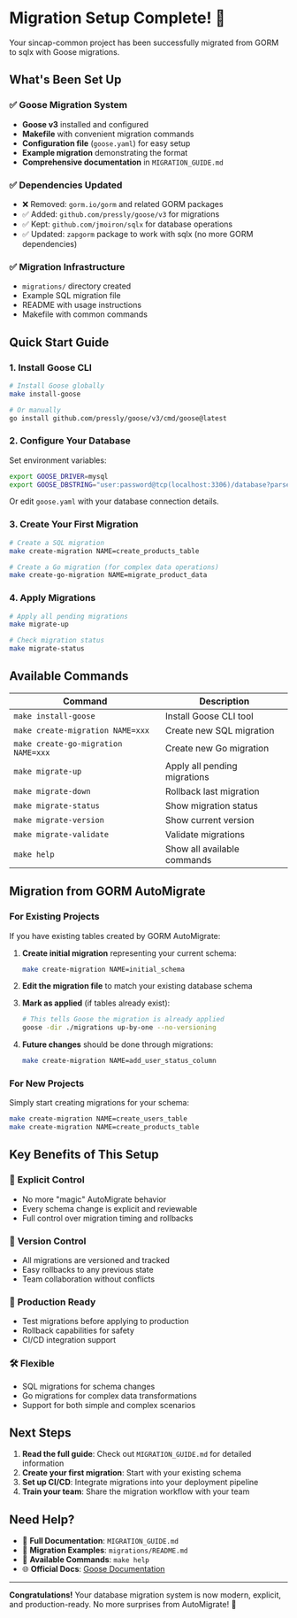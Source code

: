 # Migration Setup Complete! 🎉

Your sincap-common project has been successfully migrated from GORM to sqlx with Goose migrations.

## What's Been Set Up

### ✅ **Goose Migration System**
- **Goose v3** installed and configured
- **Makefile** with convenient migration commands
- **Configuration file** (`goose.yaml`) for easy setup
- **Example migration** demonstrating the format
- **Comprehensive documentation** in `MIGRATION_GUIDE.md`

### ✅ **Dependencies Updated**
- ❌ Removed: `gorm.io/gorm` and related GORM packages
- ✅ Added: `github.com/pressly/goose/v3` for migrations
- ✅ Kept: `github.com/jmoiron/sqlx` for database operations
- ✅ Updated: `zapgorm` package to work with sqlx (no more GORM dependencies)

### ✅ **Migration Infrastructure**
- `migrations/` directory created
- Example SQL migration file
- README with usage instructions
- Makefile with common commands

## Quick Start Guide

### 1. Install Goose CLI

```bash
# Install Goose globally
make install-goose

# Or manually
go install github.com/pressly/goose/v3/cmd/goose@latest
```

### 2. Configure Your Database

Set environment variables:

```bash
export GOOSE_DRIVER=mysql
export GOOSE_DBSTRING="user:password@tcp(localhost:3306)/database?parseTime=true"
```

Or edit `goose.yaml` with your database connection details.

### 3. Create Your First Migration

```bash
# Create a SQL migration
make create-migration NAME=create_products_table

# Create a Go migration (for complex data operations)
make create-go-migration NAME=migrate_product_data
```

### 4. Apply Migrations

```bash
# Apply all pending migrations
make migrate-up

# Check migration status
make migrate-status
```

## Available Commands

| Command | Description |
|---------|-------------|
| `make install-goose` | Install Goose CLI tool |
| `make create-migration NAME=xxx` | Create new SQL migration |
| `make create-go-migration NAME=xxx` | Create new Go migration |
| `make migrate-up` | Apply all pending migrations |
| `make migrate-down` | Rollback last migration |
| `make migrate-status` | Show migration status |
| `make migrate-version` | Show current version |
| `make migrate-validate` | Validate migrations |
| `make help` | Show all available commands |

## Migration from GORM AutoMigrate

### For Existing Projects

If you have existing tables created by GORM AutoMigrate:

1. **Create initial migration** representing your current schema:
   ```bash
   make create-migration NAME=initial_schema
   ```

2. **Edit the migration file** to match your existing database schema

3. **Mark as applied** (if tables already exist):
   ```bash
   # This tells Goose the migration is already applied
   goose -dir ./migrations up-by-one --no-versioning
   ```

4. **Future changes** should be done through migrations:
   ```bash
   make create-migration NAME=add_user_status_column
   ```

### For New Projects

Simply start creating migrations for your schema:

```bash
make create-migration NAME=create_users_table
make create-migration NAME=create_products_table
```

## Key Benefits of This Setup

### 🎯 **Explicit Control**
- No more "magic" AutoMigrate behavior
- Every schema change is explicit and reviewable
- Full control over migration timing and rollbacks

### 🔄 **Version Control**
- All migrations are versioned and tracked
- Easy rollbacks to any previous state
- Team collaboration without conflicts

### 🚀 **Production Ready**
- Test migrations before applying to production
- Rollback capabilities for safety
- CI/CD integration support

### 🛠 **Flexible**
- SQL migrations for schema changes
- Go migrations for complex data transformations
- Support for both simple and complex scenarios

## Next Steps

1. **Read the full guide**: Check out `MIGRATION_GUIDE.md` for detailed information
2. **Create your first migration**: Start with your existing schema
3. **Set up CI/CD**: Integrate migrations into your deployment pipeline
4. **Train your team**: Share the migration workflow with your team

## Need Help?

- 📖 **Full Documentation**: `MIGRATION_GUIDE.md`
- 📁 **Migration Examples**: `migrations/README.md`
- 🔧 **Available Commands**: `make help`
- 🌐 **Official Docs**: [Goose Documentation](https://github.com/pressly/goose)

---

**Congratulations!** Your database migration system is now modern, explicit, and production-ready. No more surprises from AutoMigrate! 🎉 